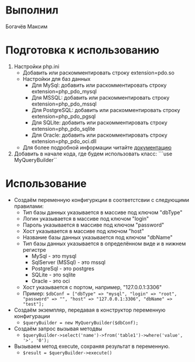 # Выполнил #
Богачёв Максим
# Подготовка к использованию #
1. Настройки php.ini
     - Добавить или раскомментировать строку extension=pdo.so
     - Настройки для баз данных
          - Для MySql: добавить или раскомментировать строку extension=php_pdo_mysql
          - Для MSSQL: добавить или раскомментировать строку extension=php_pdo_mssql
          - Для PostgreSQL: добавить или раскомментировать строку extension=php_pdo_pgsql
          - Для SQLite: добавить или раскомментировать строку extension=php_pdo_sqlite
          - Для Oracle: добавить или раскомментировать строку extension=php_pdo_oci.dll
    - Для более подробной информации читайте [документацию](https://www.php.net/manual/ru/pdo.installation.php) 
2. Добавить в начале кода, где будем использовать класс: ```use MyQueryBuilder``
# Использование #
* Создаём переменную конфигуркции в соответстсвии с следующими правилами:
     - Тип базы данных указывается в массиве под ключом "dbType"
     - Логин указывается в массиве под ключом "login"
     - Пароль указывается в массиве под ключом "password"
     - Хост указывается в массиве под ключом "host"
     - Название базы данных указывается под ключом "dbName"
     - Тип базы данных указывается в определённом виде и в нижнем регистре
          - MySql - это mysql
          - SqlServer (MSSql) - это mssql
          - PostgreSql - это postgres
          - SQLite - это sqlite
          - Oracle - это oci
     - Хост указывается с портом, например, "127.0.0.1:3306"
     - Пример: ``` $dbConf = ["dbType" => "mysql", "login" => "root", "password" => "", "host" => "127.0.0.1:3306", "dbName" => "test"]; ```
* Создаём экземпляр, передавая в конструктор переменную конфигурации
     - ``` $queryBuilder = new MyQueryBuilder($dbConf); ```
* Создаём запрос вызывая методвы
     - ``` $queryBuilder->select('name')->from('table1')->where('value', '>', '0'); ```
* Вызываем метод execute, сохраняя результат в переменную.
     - ``` $result = $queryBuilder->execute() ```